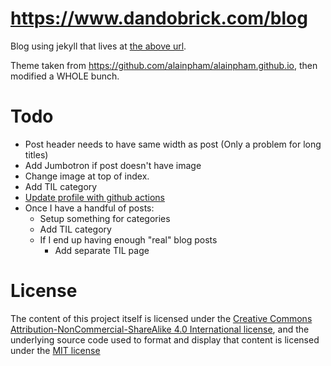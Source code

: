 # https://www.dandobrick.com/blog
Blog using jekyll that lives at [the above url](https://www.dandobrick.com/blog).

Theme taken from https://github.com/alainpham/alainpham.github.io, then modified a WHOLE bunch.

# Todo
- Post header needs to have same width as post (Only a problem for long titles)
- Add Jumbotron if post doesn't have image
- Change image at top of index.
- Add TIL category
- [Update profile with github actions](https://simonwillison.net/2020/Jul/10/self-updating-profile-readme/)
- Once I have a handful of posts:
  - Setup something for categories
  - Add TIL category
  - If I end up having enough "real" blog posts
    - Add separate TIL page

# License
The content of this project itself is licensed under the [Creative Commons Attribution-NonCommercial-ShareAlike 4.0 International license](https://creativecommons.org/licenses/by-nc-sa/4.0/legalcode), and the underlying source code used to format and display that content is licensed under the [MIT license](https://github.com/DanDobrick/blog/blob/master/LICENSE)
